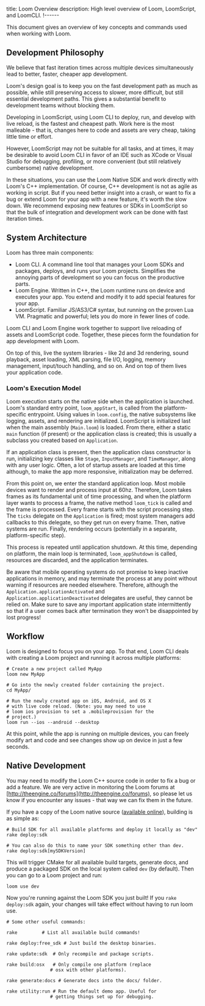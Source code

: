 title: Loom Overview
description: High level overview of Loom, LoomScript, and LoomCLI.
!------

This document gives an overview of key concepts and commands used when working with Loom.

## Development Philosophy
We believe that fast iteration times across multiple devices simultaneously lead to better, faster, cheaper app development.

Loom's design goal is to keep you on the fast development path as much as possible, while still preserving access to slower, more difficult, but still essential development paths. This gives a substantial benefit to development teams without blocking them.

Developing in LoomScript, using Loom CLI to deploy, run, and develop with live reload, is the fastest and cheapest path. Work here is the most malleable - that is, changes here to code and assets are very cheap, taking little time or effort.

However, LoomScript may not be suitable for all tasks, and at times, it may be desirable to avoid Loom CLI in favor of an IDE such as XCode or Visual Studio for debugging, profiling, or more convenient (but still relatively cumbersome) native development. 

In these situations, you can use the Loom Native SDK and work directly with Loom's C++ implementation. Of course, C++ development is not as agile as working in script. But if you need better insight into a crash, or want to fix a bug or extend Loom for your app with a new feature, it's worth the slow down. We recommend exposing new features or SDKs in LoomScript so that the bulk of integration and development work can be done with fast iteration times.

## System Architecture
Loom has three main components:

* Loom CLI. A command line tool that manages your Loom SDKs and packages, deploys, and runs your Loom projects. Simplifies the annoying parts of development so you can focus on the productive parts.
* Loom Engine. Written in C++, the Loom runtime runs on device and executes your app. You extend and modify it to add special features for your app.
* LoomScript. Familiar JS/AS3/C# syntax, but running on the proven Lua VM. Pragmatic and powerful; lets you do more in fewer lines of code.

Loom CLI and Loom Engine work together to support live reloading of assets and LoomScript code. Together, these pieces form the foundation for app development with Loom.

On top of this, live the system libraries - like 2d and 3d rendering, sound playback, asset loading, XML parsing, file I/O, logging, memory management, input/touch handling, and so on. And on top of them lives your application code.

### Loom's Execution Model

Loom execution starts on the native side when the application is launched. Loom's standard entry point, `loom_appStart`, is called from the platform-specific entrypoint. Using values in `loom.config`, the native subsystems like logging, assets, and rendering are initialized. LoomScript is initialized last when the main assembly (`Main.loom`)  is loaded. From there, either a static `main` function (if present) or the application class is created; this is usually a subclass you created based on `Application`. 

If an application class is present, then the application class constructor is run, initializing key classes like `Stage`, `InputManager`, and `TimeManager`, along with any user logic. Often, a lot of startup assets are loaded at this time although, to make the app more responsive, initialization may be deferred.

From this point on, we enter the standard application loop. Most mobile devices want to render and process input at 60hz. Therefore, Loom takes frames as its fundamental unit of time processing, and when the platform layer wants to process a frame, the native method `loom_tick` is called and the frame is processed. Every frame starts with the script processing step. The `ticks` delegate on the `Application` is fired; most system managers add callbacks to this delegate, so they get run on every frame. Then, native systems are run. Finally, rendering occurs (potentially in a separate, platform-specific step).

This process is repeated until application shutdown. At this time, depending on platform, the main loop is terminated, `loom_appShutdown` is called, resources are discarded, and the application terminates.

Be aware that mobile operating systems do not promise to keep inactive applications in memory, and may terminate the process at any point without warning if resources are needed elsewhere. Therefore, although the `Application.applicationActivated` and `Application.applicationDeactivated` delegates are useful, they cannot be relied on. Make sure to save any important application state intermittently so that if a user comes back after termination they won't be disappointed by lost progress!

## Workflow

Loom is designed to focus you on your app. To that end, Loom CLI deals with creating a Loom project and running it across multiple platforms:

~~~ text
# Create a new project called MyApp
loom new MyApp    

# Go into the newly created folder containing the project.
cd MyApp/

# Run the newly created app on iOS, Android, and OS X
# with live code reload. (Note: you may need to use 
# loom ios provision to set a .mobileprovision for the
# project.)
loom run --ios --android --desktop
~~~

At this point, while the app is running on multiple devices, you can freely modify art and code and see changes show up on device in just a few seconds.

## Native Development
You may need to modify the Loom C++ source code in order to fix a bug or add a feature. We are very active in monitoring the Loom forums at [http://theengine.co/forums](http://theengine.co/forums), so please let us know if you encounter any issues - that way we can fix them in the future.

If you have a copy of the Loom native source ([available online](http://theengine.co/downloads)), building is as simple as:

~~~ text
# Build SDK for all available platforms and deploy it locally as "dev"
rake deploy:sdk

# You can also do this to name your SDK something other than dev.
rake deploy:sdk[mySDKVersion]
~~~

This will trigger CMake for all available build targets, generate docs, and produce a packaged SDK on the local system called `dev` (by default). Then you can go to a Loom project and run:

~~~ text
loom use dev
~~~

Now you're running against the Loom SDK you just built! If you `rake deploy:sdk` again, your changes will take effect without having to run loom use.

~~~ text
# Some other useful commands:

rake         # List all available build commands!

rake deploy:free_sdk # Just build the desktop binaries.

rake update:sdk  # Only recompile and package scripts.

rake build:osx   # Only compile one platform (replace 
                # osx with other platforms).

rake generate:docs # Generate docs into the docs/ folder.

rake utility:run # Run the default demo app. Useful for 
                # getting things set up for debugging.
~~~